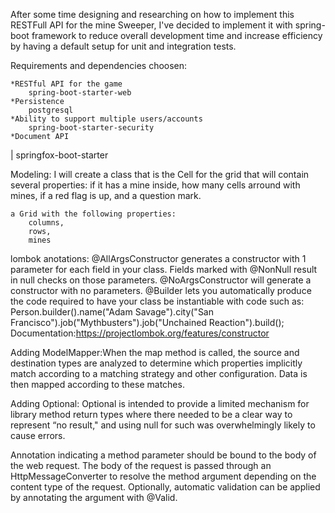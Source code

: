 After some time designing and researching on how to implement this RESTFull API for the mine Sweeper, I've decided to implement it with spring-boot framework to reduce overall development time and increase efficiency by having a default setup for unit and integration tests.  

Requirements and dependencies choosen:

    *RESTful API for the game
        spring-boot-starter-web
    *Persistence
        postgresql
    *Ability to support multiple users/accounts
        spring-boot-starter-security
    *Document API
|       springfox-boot-starter    


Modeling:
    I will create a class that is the Cell for the grid that will contain several properties:
        if it has a mine inside,
        how many cells arround with mines,
        if a red flag is up,
        and a question mark.
    
    a Grid with the following properties:
        columns,
        rows,
        mines


lombok anotations:
    @AllArgsConstructor generates a constructor with 1 parameter for each field in your class. Fields marked with @NonNull result in null checks on those parameters.
    @NoArgsConstructor will generate a constructor with no parameters.
    @Builder lets you automatically produce the code required to have your class be      instantiable with code such as:
        Person.builder().name("Adam Savage").city("San Francisco").job("Mythbusters").job("Unchained Reaction").build();
    Documentation:https://projectlombok.org/features/constructor



Adding ModelMapper:When the map method is called, the source and destination types are analyzed to determine which properties implicitly match according to a matching strategy and other configuration. Data is then mapped according to these matches.


Adding Optional: Optional is intended to provide a limited mechanism for library method return types where there needed to be a clear way to represent “no result," and using null for such was overwhelmingly likely to cause errors.

Annotation  indicating a method parameter should be bound to the body of the web request. The body of the request is passed through an HttpMessageConverter to resolve the method argument depending on the content type of the request. Optionally, automatic validation can be applied by annotating the argument with @Valid.